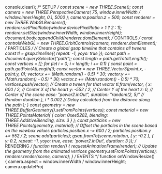 console.clear();
/* SETUP */
const scene = new THREE.Scene();
const camera = new THREE.PerspectiveCamera(
75,
window.innerWidth / window.innerHeight,
0.1,
5000
);
camera.position.z = 500;
const renderer = new THREE.WebGLRenderer();
renderer.setPixelRatio(window.devicePixelRatio > 1 ? 2 : 1);
renderer.setSize(window.innerWidth, window.innerHeight);
document.body.appendChild(renderer.domElement);
/* CONTROLS */
const controlsWebGL = new THREE.OrbitControls(camera, renderer.domElement);
/* PARTICLES */
// Create a global gsap timeline that contains all tweens
const tl = gsap.timeline({
repeat: -1,
yoyo: true
});
const path = document.querySelector("path");
const length = path.getTotalLength();
const vertices = [];
for (let i = 0; i < length; i += 0.1) {
const point = path.getPointAtLength(i);
const vector = new THREE.Vector3(point.x, -point.y, 0);
vector.x += (Math.random() - 0.5) * 30;
vector.y += (Math.random() - 0.5) * 30;
vector.z += (Math.random() - 0.5) * 70;
vertices.push(vector);
// Create a tween for that vector
tl.from(vector, {
x: 600 / 2, // Center X of the heart
y: -552 / 2, // Center Y of the heart
z: 0, // Center of the scene
ease: "power2.inOut",
duration: "random(2, 5)" // Random duration
},
i * 0.002 // Delay calculated from the distance along the path
);
}
const geometry = new THREE.BufferGeometry().setFromPoints(vertices);
const material = new THREE.PointsMaterial( { color: 0xee5282, blending: THREE.AdditiveBlending, size: 3 } );
const particles = new THREE.Points(geometry, material);
// Offset the particles in the scene based on the viewbox values
particles.position.x -= 600 / 2;
particles.position.y += 552 / 2;
scene.add(particles);
gsap.fromTo(scene.rotation, {
y: -0.2
}, {
y: 0.2,
repeat: -1,
yoyo: true,
ease: 'power2.inOut',
duration: 3
});
/* RENDERING */
function render() {
requestAnimationFrame(render);
// Update the geometry from the animated vertices
geometry.setFromPoints(vertices);
renderer.render(scene, camera);
}
/* EVENTS */
function onWindowResize() {
camera.aspect = window.innerWidth / window.innerHeight;
camera.updateProj
